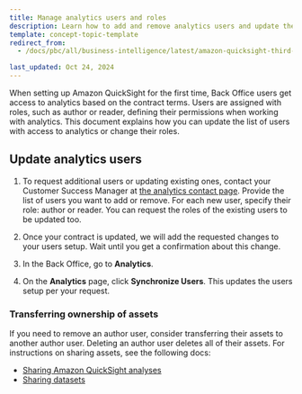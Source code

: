 ```yaml
---
title: Manage analytics users and roles
description: Learn how to add and remove analytics users and update their roles.
template: concept-topic-template
redirect_from:
  - /docs/pbc/all/business-intelligence/latest/amazon-quicksight-third-party-integration/manage-analytics-users-and-roles.html

last_updated: Oct 24, 2024
---
```


When setting up Amazon QuickSight for the first time, Back Office users get access to analytics based on the contract terms. Users are assigned with roles, such as author or reader, defining their permissions when working with analytics. This document explains how you can update the list of users with access to analytics or change their roles.

## Update analytics users

1. To request additional users or updating existing ones, contact your Customer Success Manager at [the analytics contact page](https://now.spryker.com/contact-analytics). Provide the list of users you want to add or remove. For each new user, specify their role: author or reader. You can request the roles of the existing users to be updated too.

2. Once your contract is updated, we will add the requested changes to your users setup. Wait until you get a confirmation about this change.

3. In the Back Office, go to **Analytics**.
4. On the **Analytics** page, click **Synchronize Users**.
  This updates the users setup per your request.

### Transferring ownership of assets

If you need to remove an author user, consider transferring their assets to another author user. Deleting an author user deletes all of their assets. For instructions on sharing assets, see the following docs:

- [Sharing Amazon QuickSight analyses](https://docs.aws.amazon.com/quicksight/latest/user/sharing-analyses.html)
- [Sharing datasets](https://docs.aws.amazon.com/quicksight/latest/user/sharing-data-sets.html)
